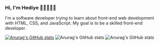 ### Hi, I'm Hediye 👋🏻👩🏻‍💻

I'm a software developer trying to learn about front-end web development with HTML, CSS, and JavaScript. My goal is to be a skilled front-end developer.

[![Anurag's GitHub stats](https://github-readme-stats.vercel.app/api?username=hediyeyldrm)](https://github.com/anuraghazra/github-readme-stats)
![Anurag's GitHub stats](https://github-readme-stats.vercel.app/api?username=anuraghazra&show_icons=true)
![Anurag's GitHub stats](https://github-readme-stats.vercel.app/api?username=anuraghazra&show_icons=true&theme=radical)

<!--
**hediyeyldrm/hediyeyldrm** is a ✨ _special_ ✨ repository because its `README.md` (this file) appears on your GitHub profile.

Here are some ideas to get you started:

- 🔭 I’m currently working on ...
- 🌱 I’m currently learning ...
- 👯 I’m looking to collaborate on ...
- 🤔 I’m looking for help with ...
- 💬 Ask me about ...
- 📫 How to reach me: ...
- 😄 Pronouns: ...
- ⚡ Fun fact: ...
-->
